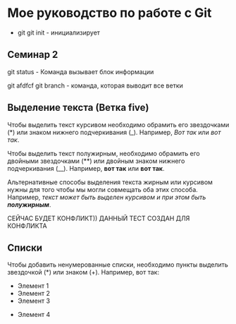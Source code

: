 # Мое руководство по работе с Git
* git
git init -  инициализирует

## Семинар 2

git status - Команда вызывает блок информации

git afdfcf
git branch - команда, которая выводит все ветки

## Выделение текста (Ветка five)

Чтобы выделить текст курсивом необходимо обрамить его звездочками (*) или знаком нижнего подчеркивания (_). Например, *Вот так* или _вот так_.

Чтобы выделить текст полужирным, необходимо обрамить его двойными звездочками (**) или двойным знаком нижнего подчеркивания (__). Например, **вот так** или __вот так__.

Альтернативные способы выделения текста жирным или курсивом нужны для того чтобы мы могли совмещать оба этих способа. Например, _текст может быть выделен курсивом и при этом быть **полужирным**_.


СЕЙЧАС БУДЕТ КОНФЛИКТ))
ДАННЫЙ ТЕСТ СОЗДАН ДЛЯ КОНФЛИКТА


## Списки


Чтобы добавить ненумерованные списки, необходимо пункты выделить звездочкой (*) или знаком (+). Например, вот так:
* Элемент 1
* Элемент 2
* Элемент 3
+ Элемент 4